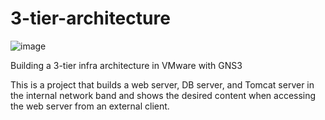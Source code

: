 # 3-tier-architecture
![image](https://github.com/ojs201/3-tier-architecture/assets/91365851/37bbd541-8c51-4863-82f6-322fe1b93da3)

Building a 3-tier infra architecture in VMware with GNS3

This is a project that builds a web server, DB server, and Tomcat server in the internal network band and shows the desired content when accessing the web server from an external client.
